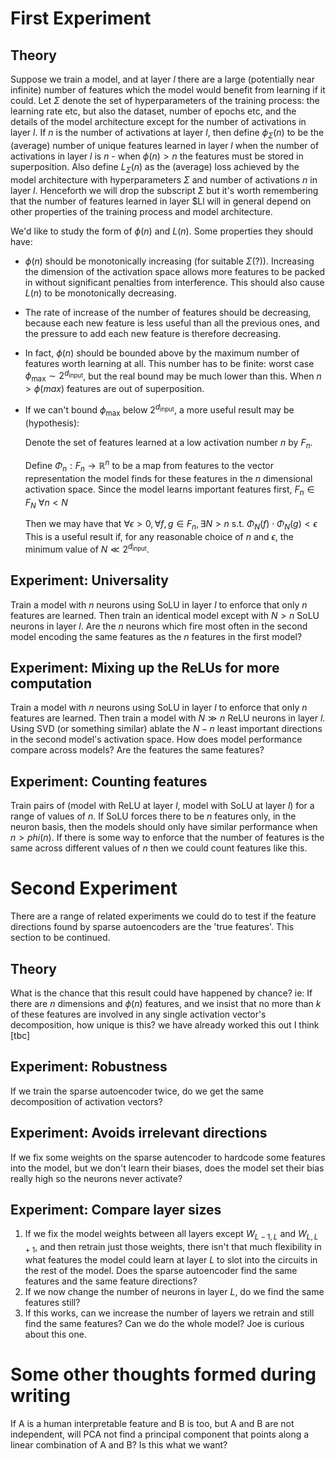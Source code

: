 # First Experiment

## Theory
Suppose we train a model, and at layer $l$ there are a large (potentially near infinite) number of features which the model would benefit from learning if it could. Let $\Sigma$ denote the set of hyperparameters of the training process: the learning rate etc, but also the dataset, number of epochs etc, and the details of the model architecture except for the number of activations in layer $l$. If $n$ is the number of activations at layer $l$, then define $\phi_\Sigma(n)$ to be the (average) number of unique features learned in layer $l$ when the number of activations in layer $l$ is $n$ - when $\phi(n)> n$ the features must be stored in superposition. Also define $L_\Sigma(n)$ as the (average) loss achieved by the model architecture with hyperparameters $\Sigma$ and number of activations $n$ in layer $l$. Henceforth we will drop the subscript $\Sigma$ but it's worth remembering that the number of features learned in layer $Ll will in general depend on other properties of the training process and model architecture.

We'd like to study the form of $\phi(n)$ and $L(n)$. Some properties they should have:
- $\phi(n)$ should be monotonically increasing (for suitable $\Sigma$(?)). Increasing the dimension of the activation space allows more features to be packed in without significant penalties from interference. This should also cause $L(n)$ to be monotonically decreasing.
- The rate of increase of the number of features should be decreasing, because each new feature is less useful than all the previous ones, and the pressure to add each new feature is therefore decreasing.
- In fact, $\phi(n)$ should be bounded above by the maximum number of features worth learning at all. This number has to be finite: worst case $\phi_\text{max}\sim 2^{d_\text{input}}$, but the real bound may be much lower than this. When $n > \phi(max)$ features are out of superposition.
- If we can't bound $\phi_\text{max}$ below $2^{d_\text{input}}$, a more useful result may be (hypothesis):
  
  Denote the set of features learned at a low activation number $n$ by $F_n$. 
  
  Define $\Phi_n: F_n \rightarrow \mathbb{R}^n$ to be a map from features to the vector representation the model finds for these features in the $n$ dimensional activation space. Since the model learns important features first, $F_n \in F_N \: \forall n<N$
  
  Then we may have that $\forall\epsilon>0, \forall f,g \in F_n, \exists N > n$ s.t. $\Phi_N(f)\cdot\Phi_N(g) < \epsilon$
  This is a useful result if, for any reasonable choice of $n$ and $\epsilon$, the minimum value of $N\ll 2^{d_\text{input}}$.

## Experiment: Universality
Train a model with $n$ neurons using SoLU in layer $l$ to enforce that only $n$ features are learned. Then train an identical model except with $N>n$ SoLU neurons in layer $l$. Are the $n$ neurons which fire most often in the second model encoding the same features as the $n$ features in the first model?

## Experiment: Mixing up the ReLUs for more computation
Train a model with $n$ neurons using SoLU in layer $l$ to enforce that only $n$ features are learned. Then train a model with $N\gg n$ ReLU neurons in layer $l$. Using SVD (or something similar) ablate the $N-n$ least important directions in the second model's activation space. How does model performance compare across models? Are the features the same features?

## Experiment: Counting features
Train pairs of (model with ReLU at layer $l$, model with SoLU at layer $l$) for a range of values of $n$. If SoLU forces there to be $n$ features only, in the neuron basis, then the models should only have similar performance when $n>phi(n)$. If there is some way to enforce that the number of features is the same across different values of $n$ then we could count features like this.

# Second Experiment
There are a range of related experiments we could do to test if the feature directions found by sparse autoencoders are the 'true features'. This section to be continued.

## Theory
What is the chance that this result could have happened by chance? ie: If there are $n$ dimensions and $\phi(n)$ features, and we insist that no more than $k$ of these features are involved in any single activation vector's decomposition, how unique is this? we have already worked this out I think [tbc]

## Experiment: Robustness
If we train the sparse autoencoder twice, do we get the same decomposition of activation vectors?

## Experiment: Avoids irrelevant directions
If we fix some weights on the sparse autencoder to hardcode some features into the model, but we don't learn their biases, does the model set their bias really high so the neurons never activate? 

## Experiment: Compare layer sizes
1. If we fix the model weights between all layers except $W_{L-1,L}$ and $W_{L,L+1}$, and then retrain just those weights, there isn't that much flexibility in what features the model could learn at layer $L$ to slot into the circuits in the rest of the model. Does the sparse autoencoder find the same features and the same feature directions?
2. If we now change the number of neurons in layer $L$, do we find the same features still?
3. If this works, can we increase the number of layers we retrain and still find the same features? Can we do the whole model?
Joe is curious about this one.

# Some other thoughts formed during writing
If A is a human interpretable feature and B is too, but A and B are not independent, will PCA not find a principal component that points along a linear combination of A and B? Is this what we want?